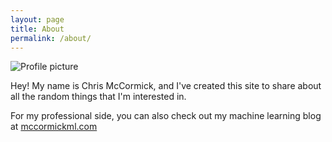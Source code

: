 ```yaml
---
layout: page
title: About
permalink: /about/
---
```


![Profile picture][profile_pic]

Hey! My name is Chris McCormick, and I've created this site to share about all the random things that I'm interested in. 

For my professional side, you can also check out my machine learning blog at [mccormickml.com]("http://www.mccormickml.com")

[profile_pic]: https://chrisjmccormick.files.wordpress.com/2012/12/chrisprofile_portrait_300px.jpg
